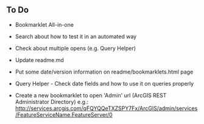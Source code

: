 To Do
-------
- Bookmarklet All-in-one
- Search about how to test it in an automated way
- Check about multiple opens (e.g. Query Helper)
- Update readme.md
- Put some date/version information on readme/bookmarklets.html page
- Query Helper - Check date fields and how to use it on queries properly

- Create a new bookmarklet to open 'Admin' url (ArcGIS REST Administrator Directory) e.g.: http://services.arcgis.com/qFQYQQeTXZSPY7Fx/ArcGIS/admin/services/FeatureServiceName.FeatureServer/0

